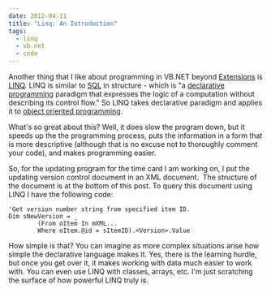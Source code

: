 ```yaml
---
date: 2012-04-11
title: "Linq: An Introduction"
tags:
  - linq
  - vb.net
  - code
---
```


Another thing that I like about programming in VB.NET beyond <a href="2012/04/05/extensions-in-vb-net/">Extensions</a> is <a href="http://msdn.microsoft.com/en-us/library/bb308959.aspx">LINQ</a>. LINQ is similar to <a href="http://en.wikipedia.org/wiki/Sql">SQL</a> in structure - which is "a <a href="http://en.wikipedia.org/wiki/Declarative_programming">declarative programming</a> paradigm that expresses the logic of a computation without describing its control flow." So LINQ takes declarative paradigm and applies it to <a href="http://en.wikipedia.org/wiki/Object-oriented_programming">object oriented programming</a>.

What's so great about this? Well, it does slow the program down, but it speeds up the the programming process, puts the information in a form that is more descriptive (although that is no excuse not to thoroughly comment your code), and makes programming easier.

So, for the updating program for the time card I am working on, I put the updating version control document in an XML document.  The structure of the document is at the bottom of this post. To query this document using LINQ I have the following code:

``` vbscript
'Get version number string from specified item ID.
Dim sNewVersion = _
        (From oItem In mXML...
        Where oItem.@id = sItemID).<Version>.Value
```

How simple is that? You can imagine as more complex situations arise how simple the declarative language makes it. Yes, there is the learning hurdle, but once you get over it, it makes working with data much easier to work with. You can even use LINQ with classes, arrays, etc. I'm just scratching the surface of how powerful LINQ truly is.
